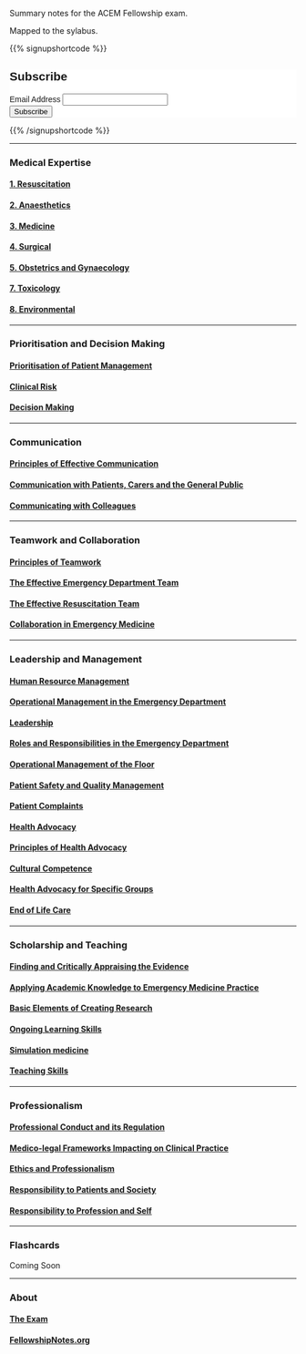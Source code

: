 
Summary notes for the ACEM Fellowship exam. 

Mapped to the sylabus. 

{{% signupshortcode %}}
<!-- Begin Mailchimp Signup Form -->
<link href="//cdn-images.mailchimp.com/embedcode/classic-10_7.css" rel="stylesheet" type="text/css">
<style type="text/css">
	#mc_embed_signup{background:#fff; clear:left; font:14px Helvetica,Arial,sans-serif; }
	/* Add your own Mailchimp form style overrides in your site stylesheet or in this style block.
	   We recommend moving this block and the preceding CSS link to the HEAD of your HTML file. */
</style>
<div id="mc_embed_signup">
<form action="https://aiimed.us20.list-manage.com/subscribe/post?u=d93e6be21aa781d93293671dd&amp;id=dc9b548226" method="post" id="mc-embedded-subscribe-form" name="mc-embedded-subscribe-form" class="validate" target="_blank" novalidate>
    <div id="mc_embed_signup_scroll">
	<h2>Subscribe</h2>
<div class="mc-field-group">
	<label for="mce-EMAIL">Email Address </label>
	<input type="email" value="" name="EMAIL" class="required email" id="mce-EMAIL">
</div>
	<div id="mce-responses" class="clear">
		<div class="response" id="mce-error-response" style="display:none"></div>
		<div class="response" id="mce-success-response" style="display:none"></div>
	</div>    <!-- real people should not fill this in and expect good things - do not remove this or risk form bot signups-->
    <div style="position: absolute; left: -5000px;" aria-hidden="true"><input type="text" name="b_d93e6be21aa781d93293671dd_dc9b548226" tabindex="-1" value=""></div>
    <div class="clear"><input type="submit" value="Subscribe" name="subscribe" id="mc-embedded-subscribe" class="button"></div>
    </div>
</form>
</div>
<script type='text/javascript' src='//s3.amazonaws.com/downloads.mailchimp.com/js/mc-validate.js'></script><script type='text/javascript'>(function($) {window.fnames = new Array(); window.ftypes = new Array();fnames[0]='EMAIL';ftypes[0]='email';fnames[1]='FNAME';ftypes[1]='text';fnames[2]='LNAME';ftypes[2]='text';fnames[3]='ADDRESS';ftypes[3]='address';fnames[4]='PHONE';ftypes[4]='phone';fnames[5]='BIRTHDAY';ftypes[5]='birthday';}(jQuery));var $mcj = jQuery.noConflict(true);</script>
<!--End mc_embed_signup-->
{{% /signupshortcode %}}

----

### Medical Expertise

#### [1. Resuscitation](https://fellowshipnotes.org/Resuscitation)
#### [2. Anaesthetics](https://fellowshipnotes.org/Anaethetics)
#### [3. Medicine](https://fellowshipnotes.org/Medicine)
#### [4. Surgical](https://fellowshipnotes.org/Surgery) 
#### [5. Obstetrics and Gynaecology](https://fellowshipnotes.org/Obstetrics_and_Gynaecology)
#### [7. Toxicology](https://fellowshipnotes.org/Toxicology)
#### [8. Environmental](https://fellowshipnotes.org/Environmental)

----

### Prioritisation and Decision Making

#### [Prioritisation of Patient Management]()
#### [Clinical Risk]() 
#### [Decision Making]()

----

### Communication

#### [Principles of Effective Communication]()
#### [Communication with Patients, Carers and the General Public]()
#### [Communicating with Colleagues]()

----

### Teamwork and Collaboration

#### [Principles of Teamwork]()
#### [The Effective Emergency Department Team]()
#### [The Effective Resuscitation Team]()
#### [Collaboration in Emergency Medicine]()

----

### Leadership and Management

#### [Human Resource Management]()
#### [Operational Management in the Emergency Department]()
#### [Leadership]()
#### [Roles and Responsibilities in the Emergency Department]()
#### [Operational Management of the Floor]()
#### [Patient Safety and Quality Management]()
#### [Patient Complaints]()
#### [Health Advocacy]()
#### [Principles of Health Advocacy]() 
#### [Cultural Competence]()
#### [Health Advocacy for Specific Groups]()
#### [End of Life Care]()

----

### Scholarship and Teaching

#### [Finding and Critically Appraising the Evidence]() 
#### [Applying Academic Knowledge to Emergency Medicine Practice]()
#### [Basic Elements of Creating Research]()
#### [Ongoing Learning Skills]()
#### [Simulation medicine]()
#### [Teaching Skills]()

----

### Professionalism

#### [Professional Conduct and its Regulation]()
#### [Medico-legal Frameworks Impacting on Clinical Practice]()
#### [Ethics and Professionalism]() 
#### [Responsibility to Patients and Society]() 
#### [Responsibility to Profession and Self]()
----

### Flashcards

Coming Soon

----

### About

#### [The Exam]()

#### [FellowshipNotes.org](https://fellowshipnotes.org/about)
